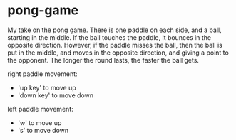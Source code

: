 # pong-game

My take on the pong game. There is one paddle on each 
side, and a ball, starting in the middle. If the ball
touches the paddle, it bounces in the opposite direction.
However, if the paddle misses the ball, then the ball is 
put in the middle, and moves in the opposite direction,
and giving a point to the opponent. The longer the round
lasts, the faster the ball gets.

right paddle movement: 
- 'up key' to move up
- 'down key' to move down

left paddle movement:
- 'w' to move up
- 's' to move down